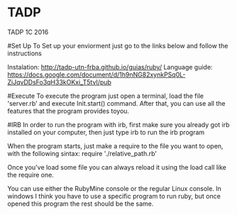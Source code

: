 # TADP
TADP 1C 2016

#Set Up
To Set up your enviorment just go to the links below and follow the instructions 

Instalation:  http://tadp-utn-frba.github.io/guias/ruby/
Language guide: https://docs.google.com/document/d/1h9nNG82xynkPSq0L-ZiJqvDDsFo3qH33kOKxi_T5tvI/pub

#Execute
To execute the program just open a terminal, load the file 'server.rb' and execute Init.start() command. After that,  you can use all the features that the program provides toyou.

#IRB
In order to run the program with irb, first make sure you already got irb installed on your computer, then just type irb to run the irb program

When the program starts, just make a require to the file you want to open, with the following sintax: require './relative_path.rb'

Once you've load some file you can always reload it using the load call like the require one.

You can use either the RubyMine console or the regular Linux console. In windows I think you have to use a specific program to run ruby, but once opened this program the rest should be the same.
